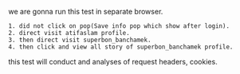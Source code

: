 we are gonna run this test in separate browser.

    1. did not click on pop(Save info pop which show after login).
    2. direct visit atifaslam profile.
    3. then direct visit superbon_banchamek.
    4. then click and view all story of superbon_banchamek profile.
 
this test will conduct and analyses of request headers, cookies.
